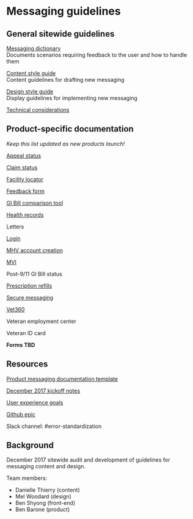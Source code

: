 # Messaging guidelines

## General sitewide guidelines

[Messaging dictionary](https://github.com/department-of-veterans-affairs/vets.gov-team/blob/master/Products/Platform/Design%20System/Guidelines/Error%20handling/Dictionary.md)<br>Documents scenarios requiring feedback to the user and how to handle them

[Content style guide](https://github.com/department-of-veterans-affairs/vets.gov-team/blob/master/Products/Platform/Design%20System/Guidelines/Error%20handling/Content%20Style%20Guide.md)<br>Content guidelines for drafting new messaging

[Design style guide](https://github.com/department-of-veterans-affairs/vets.gov-team/blob/master/Products/Platform/Design%20System/Guidelines/Error%20handling/Design%20Style%20Guide.md)<br>Display guidelines for implementing new messaging

[Technical considerations](https://github.com/department-of-veterans-affairs/vets.gov-team/blob/master/Products/Platform/Design%20System/Guidelines/Error%20handling/Technical%20considerations.md)

## Product-specific documentation

*Keep this list updated as new products launch!*

[Appeal status](https://github.com/department-of-veterans-affairs/vets.gov-team/blob/master/Products/Global/Appeals%20Status/Error%20Messages.md)

[Claim status](https://github.com/department-of-veterans-affairs/vets.gov-team/blob/master/Products/Global/Claim%20Status/Error%20Handling.md)

[Facility locator](https://github.com/department-of-veterans-affairs/vets.gov-team/blob/master/Products/Global/Facilities_Locator/Feedback%20messaging.md)

[Feedback form](https://github.com/department-of-veterans-affairs/vets.gov-team/blob/master/Products/Global/FeedbackForm/Conditional%20States.md)

[GI Bill comparison tool](https://github.com/department-of-veterans-affairs/vets.gov-team/blob/master/Products/Education/GIBCT/Feedback%20messaging.md)

[Health records](https://github.com/department-of-veterans-affairs/vets.gov-team/blob/master/Products/Health%20care/Blue%20Button/Feedback%20messaging.md)

Letters

[Login](https://github.com/department-of-veterans-affairs/vets.gov-team/blob/master/Products/Identity/Login/Error%20Messages/Sign_In_Error_Messages.md)

[MHV account creation](https://github.com/department-of-veterans-affairs/vets.gov-team/blob/master/Products/Identity/Login/Error%20Messages/MhvAccountCreation_ErrorHandling.md)

[MVI](https://github.com/department-of-veterans-affairs/vets.gov-team/blob/master/Products/Identity/Login/MVI%20Integration/MVI_Error_Handling.md)

Post-9/11 GI Bill status

[Prescription refills](https://github.com/department-of-veterans-affairs/vets.gov-team/blob/master/Products/Health%20care/Rx%20Refills/Feedback%20messaging.md)

[Secure messaging](https://github.com/department-of-veterans-affairs/vets.gov-team/blob/master/Products/Health%20care/Secure%20Messaging/Feedback%20messaging.md)

[Vet360](https://github.com/department-of-veterans-affairs/vets.gov-team/blob/master/Products/Identity/Personalization/Profile/meeting-notes/20180529-Error-messaging.md)

Veteran employment center

Veteran ID card

**Forms TBD**

## Resources

[Product messaging documentation template](https://github.com/department-of-veterans-affairs/vets.gov-team/blob/master/Products/Platform/Design%20System/Guidelines/Error%20handling/Feedback%20messaging%20template.md)

[December 2017 kickoff notes](https://github.com/department-of-veterans-affairs/vets.gov-team/blob/master/Products/Platform/Design%20System/Guidelines/Error%20handling/20171207-Kickoff.md)

[User experience goals](https://github.com/department-of-veterans-affairs/vets.gov-team/blob/master/Products/Platform/Design%20System/Guidelines/Error%20handling/User%20Experience%20Goals.md)

[Github epic](https://github.com/department-of-veterans-affairs/vets.gov-team/issues/4975)

Slack channel: #error-standardization

## Background

December 2017 sitewide audit and development of guidelines for messaging content and design.

Team members:

- Danielle Thierry (content)
- Mel Woodard (design)
- Ben Shyong (front-end)
- Ben Barone (product)
